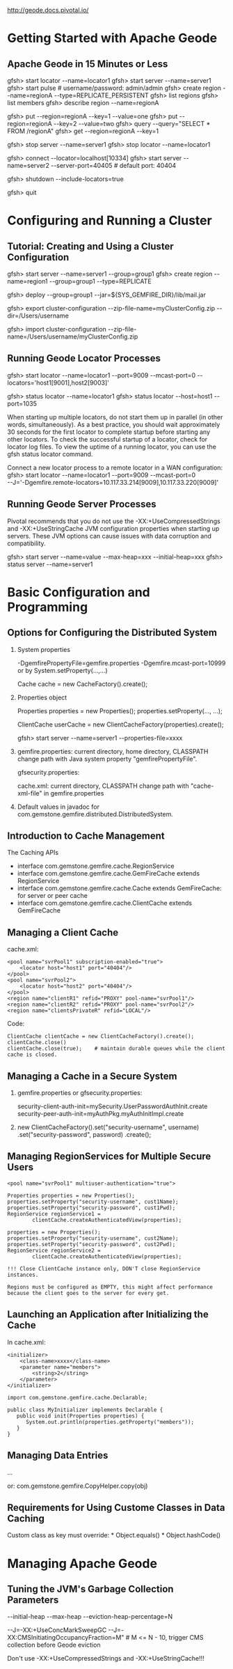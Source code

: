 http://geode.docs.pivotal.io/

# Getting Started with Apache Geode

## Apache Geode in 15 Minutes or Less

gfsh> start locator --name=locator1
gfsh> start server --name=server1
gfsh> start pulse        # username/password: admin/admin
gfsh> create region --name=regionA --type=REPLICATE_PERSISTENT
gfsh> list regions
gfsh> list members
gfsh> describe region --name=regionA

gfsh> put --region=regionA --key=1 --value=one
gfsh> put --region=regionA --key=2 --value=two
gfsh> query --query="SELECT * FROM /regionA"
gfsh> get --region=regionA --key=1

gfsh> stop server --name=server1
gfsh> stop locator --name=locator1

gfsh> connect --locator=localhost[10334]
gfsh> start server --name=server2 --server-port=40405   # default port: 40404

gfsh> shutdown --include-locators=true

gfsh> quit

# Configuring and Running a Cluster

## Tutorial: Creating and Using a Cluster Configuration

gfsh> start server --name=server1 --group=group1
gfsh> create region --name=region1 --group=group1 --type=REPLICATE

gfsh> deploy --group=group1 --jar=${SYS_GEMFIRE_DIR}/lib/mail.jar

gfsh> export cluster-configuration --zip-file-name=myClusterConfig.zip --dir=/Users/username

gfsh> import cluster-configuration --zip-file-name=/Users/username/myClusterConfig.zip

## Running Geode Locator Processes

gfsh> start locator --name=locator1 --port=9009 --mcast-port=0 --locators='host1[9001],host2[9003]'

gfsh> status locator --name=locator1
gfsh> status locator --host=host1 --port=1035

When starting up multiple locators, do not start them up in parallel (in other
words, simultaneously). As a best practice, you should wait approximately 30
seconds for the first locator to complete startup before starting any other
locators. To check the successful startup of a locator, check for locator log
files. To view the uptime of a running locator, you can use the gfsh status
locator command.

Connect a new locator process to a remote locator in a WAN configuration:
gfsh> start locator --name=locator1 --port=9009 --mcast-port=0 \
--J='-Dgemfire.remote-locators=10.117.33.214[9009],10.117.33.220[9009]'

## Running Geode Server Processes

Pivotal recommends that you do not use the -XX:+UseCompressedStrings and
-XX:+UseStringCache JVM configuration properties when starting up servers.
These JVM options can cause issues with data corruption and compatibility.

gfsh> start server --name=value --max-heap=xxx --initial-heap=xxx
gfsh> status server --name=server1

# Basic Configuration and Programming

## Options for Configuring the Distributed System

1. System properties

   -DgemfirePropertyFile=gemfire.properties -Dgemfire.mcast-port=10999
   or by System.setProperty(...,...)

   Cache cache = new CacheFactory().create();

2. Properties object

    Properties properties = new Properties();
    properties.setProperty(..., ...);

    ClientCache userCache = new ClientCacheFactory(properties).create();

    gfsh> start server --name=server1 --properties-file=xxxx

3. gemfire.properties:  current directory, home directory, CLASSPATH
                        change path with Java system property "gemfirePropertyFile".

   gfsecurity.properties:

   cache.xml:           current directory, CLASSPATH
                        change path with "cache-xml-file" in gemfire.properties

4. Default values in javadoc for com.gemstone.gemfire.distributed.DistributedSystem.

## Introduction to Cache Management

The Caching APIs

* interface com.gemstone.gemfire.cache.RegionService
* interface com.gemstone.gemfire.cache.GemFireCache extends RegionService
* interface com.gemstone.gemfire.cache.Cache extends GemFireCache: for server or peer cache
* interface com.gemstone.gemfire.cache.ClientCache extends GemFireCache

## Managing a Client Cache

cache.xml:

<?xml version="1.0" encoding="UTF-8"?>
<client-cache
    xmlns="http://geode.apache.org/schema/cache"
    xmlns:xsi="http://www.w3.org/2001/XMLSchema-instance"
    xsi:schemaLocation="http://geode.apache.org/schema/cache
                        http://geode.apache.org/schema/cache/cache-1.0.xsd"
    version="1.0">

    <pool name="svrPool1" subscription-enabled="true">
        <locator host="host1" port="40404"/>
    </pool>
    <pool name="svrPool2">
        <locator host="host2" port="40404"/>
    </pool>
    <region name="clientR1" refid="PROXY" pool-name="svrPool1"/>
    <region name="clientR2" refid="PROXY" pool-name="svrPool2"/>
    <region name="clientsPrivateR" refid="LOCAL"/>

</client-cache>

Code:

    ClientCache clientCache = new ClientCacheFactory().create();
    clientCache.close()
    clientCache.close(true);    # maintain durable queues while the client cache is closed.


## Managing a Cache in a Secure System

1. gemfire.properties or gfsecurity.properties:

    security-client-auth-init=mySecurity.UserPasswordAuthInit.create
    security-peer-auth-init=myAuthPkg.myAuthInitImpl.create

2. new ClientCacheFactory().set("security-username", username)
                           .set("security-password", password)
                           .create();

## Managing RegionServices for Multiple Secure Users

    <pool name="svrPool1" multiuser-authentication="true">

    Properties properties = new Properties();
    properties.setProperty("security-username", cust1Name);
    properties.setProperty("security-password", cust1Pwd);
    RegionService regionService1 =
            clientCache.createAuthenticatedView(properties);

    properties = new Properties();
    properties.setProperty("security-username", cust2Name);
    properties.setProperty("security-password", cust2Pwd);
    RegionService regionService2 =
            clientCache.createAuthenticatedView(properties);

    !!! Close ClientCache instance only, DON'T close RegionService instances.

    Regions must be configured as EMPTY, this might affect performance
    because the client goes to the server for every get.

## Launching an Application after Initializing the Cache

In cache.xml:

    <initializer>
        <class-name>xxxx</class-name>
        <parameter name="members">
            <string>2</string>
        </parameter>
    </initializer>

    import com.gemstone.gemfire.cache.Declarable;

    public class MyInitializer implements Declarable {
       public void init(Properties properties) {
          System.out.println(properties.getProperty("members"));
       }
    }


## Managing Data Entries

<cache copy-on-read="true">
...
</cache>

or:  com.gemstone.gemfire.CopyHelper.copy(obj)

## Requirements for Using Custome Classes in Data Caching

Custom class as key must override:
    * Object.equals()
    * Object.hashCode()

# Managing Apache Geode

## Tuning the JVM's Garbage Collection Parameters

--initial-heap
--max-heap
--eviction-heap-percentage=N

--J=-XX:+UseConcMarkSweepGC
--J=-XX:CMSInitiatingOccupancyFraction=M"      # M <= N - 10, trigger CMS collection before Geode eviction

Don't use -XX:+UseCompressedStrings and -XX:+UseStringCache!!!

